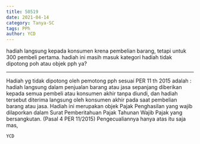 ```yaml
---
title: 50519
date: 2021-04-14
category: Tanya-SC
tags: PPh
author: YCD
---
```


hadiah langsung kepada konsumen krena pembelian barang, tetapi untuk 300 pembeli pertama. hadiah ini masih masuk kategori hadiah tidak dipotong poh atau objek pph ya?

---

Hadiah yg tidak dipotong oleh pemotong pph sesuai PER 11 th 2015 adalah : hadiah langsung dalam penjualan barang atau jasa sepanjang diberikan kepada semua pembeli atau konsumen akhir tanpa diundi, dan hadiah tersebut diterima langsung oleh konsumen akhir pada saat pembelian barang atau jasa. Hadiah ini merupakan objek Pajak Penghasilan yang wajib dilaporkan dalam Surat Pemberitahuan Pajak Tahunan Wajib Pajak yang bersangkutan. (Pasal 4 PER 11/2015) Pengecualiannya hanya atas itu saja mas,

`YCD`
